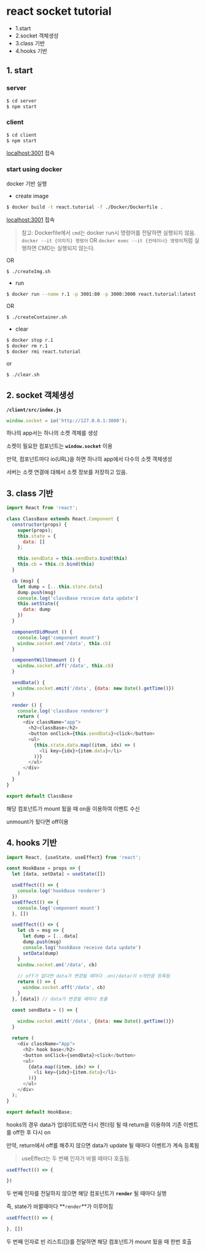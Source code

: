 # react socket tutorial

* 1.start
* 2.socket 객체생성
* 3.class 기반
* 4.hooks 기반

## 1. start

### server

```bash
$ cd server
$ npm start
```

### client

```bash
$ cd client
$ npm start
```

[localhost:3001](http://127.0.0.1:3001) 접속

### start using docker

docker 기반 실행

* create image

```bash
$ docker build -t react.tutorial -f ./Docker/Dockerfile .
```

[localhost:3001](http://127.0.0.1:3001) 접속

> 참고: Dockerfile에서 `cmd`는 docker run시 명령어를 전달하면 실행되지 않음. `docker --it {이미지} 명령어` OR `docker exec --it {컨테이너} 명령어`처럼 실행하면 CMD는 실행되지 않는다.

OR

```bash
$ ./createImg.sh
```

* run 

```bash
$ docker run --name r.1 -p 3001:80 -p 3000:3000 react.tutorial:latest
```

OR

```bash
$ ./createContainer.sh
```

* clear

```bash
$ docker stop r.1
$ docker rm r.1
$ docker rmi react.tutorial
```

or 

```bash
$ ./clear.sh
```

## 2. socket 객체생성

**`/client/src/index.js`**

```js
window.socket = io('http://127.0.0.1:3000');
```

하나의 app서는 하나의 소켓 객체를 생성

소켓이 필요한 컴포넌트는 **`window.socket`** 이용

만약, 컴포넌트마다 io(URL)을 하면 하나의 app에서 다수의 소켓 객체생성

서버는 소켓 연결에 대해서 소켓 정보를 저장하고 있음.

## 3. class 기반

```js
import React from 'react';

class ClassBase extends React.Component {
  constructor(props) {
    super(props);
    this.state = {
      data: []
    };

    this.sendData = this.sendData.bind(this)
    this.cb = this.cb.bind(this)
  }

  cb (msg) {
    let dump = [...this.state.data]  
    dump.push(msg)
    console.log('classBase receive data update')
    this.setState({
      data: dump
    })
  }

  componentDidMount () {
    console.log('component mount')
    window.socket.on('/data', this.cb)
  }

  componentWillUnmount () {
    window.socket.off('/data', this.cb)
  }

  sendData() {
    window.socket.emit('/data', {data: new Date().getTime()})
  }

  render () {
    console.log('classBase renderer')
    return (
      <div className="app">
        <h2>classBase</h2>
        <button onClick={this.sendData}>click</button>
        <ul>
          {this.state.data.map((item, idx) => (
            <li key={idx}>{item.data}</li>
          ))}
        </ul>
      </div>
    )
  }
}

export default ClassBase
```

해당 컴포넌트가 mount 됬을 때 on을 이용하여 이벤트 수신

unmount가 됬다면 off이용

## 4. hooks 기반

```js
import React, {useState, useEffect} from 'react';

const HookBase = props => {
  let [data, setData] = useState([])

  useEffect(() => {
    console.log('hookBase renderer')
  })
  useEffect(() => {
    console.log('component mount')
  }, [])

  useEffect(() => {
    let cb = msg => {
      let dump = [...data]  
      dump.push(msg)
      console.log('hookBase receive data update')
      setData(dump)
    }
    window.socket.on('/data', cb)
    
    // off가 없다면 data가 변경될 때마다 .on(/data)이 n개만큼 등록됨
    return () => {
      window.socket.off('/data', cb)
    }
  }, [data]) // data가 변경될 때마다 호출

  const sendData = () => {
    
    window.socket.emit('/data', {data: new Date().getTime()})
  }

  return (
    <div className="App">
      <h2> hook base</h2>
      <button onClick={sendData}>click</button>
      <ul>
        {data.map((item, idx) => (
          <li key={idx}>{item.data}</li>
        ))}
      </ul>
    </div>
  );
}

export default HookBase;

```

hooks의 경우 data가 업데이트되면 다시 렌더링 될 때 return을 이용하여 기존 이벤트를 off한 후 다시 on

만약, return에서 off를 해주지 않으면 data가 update 될 때마다 이벤트가 계속 등록됨

> useEffect는 두 번째 인자가 바뀔 때마다 호출됨.

```js
useEffect(() => {

})
```

두 번째 인자를 전달하지 않으면 해당 컴포넌트가 **`render`** 될 때마다 실행

즉, state가 바뀔때마다 **`render`**가 이루어짐

```js
useEffect(() => {

}, [])
```

두 번째 인자로 빈 리스트([])를 전달하면 해당 컴포넌트가 mount 됬을 때 한번 호출

